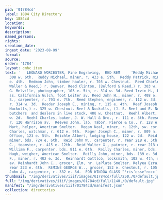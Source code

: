 ```yaml
---
pid: '01784cd'
label: 1884 City Directory
key: 1884cd
location: 
keywords: 
description: 
named_persons: 
rights: 
creation_date: 
ingest_date: '2023-08-09'
format: 
source: 
order: '1784'
layout: cmhc_item
text: '   LEONARD WORCESTER, Fine Engraving,  RED REM     ‘Reddy Michael, miner, r.
  308 w. 6th.  Reddy Michael, miner, r. 433 e. 5th.  Reddy Patrick, miner, bds. 609
  e. 4th.  Redmon John, timber hauler, r. 705 w. Chestnut.  Reed Charles H., (Southard,
  Waller & Reed,) r. Denver. Reed Clinton, (Belford & Reed,) r. 303 w. 8th.  Reed
  G. Melville, photographer, 103 e. 5th, r. 314 w. 3d. Reed Irvin H., butcher, r.
  ss. California Gulch, foot Leiter av. Reed John H., miner, r. 408 e. 3d.  Reed John
  S., carpenter, r. 703 e. 7th.  Reed Stephen, engineer, r. 112 w. 3d.  Reed Zebulon,
  r. 314 w. 3d.  Reeder Joseph E., mining, r. 115 e. 4th.  Reef Joseph S., (Reef &
  Nuckolls,) r. 325 w. Chestnut. Reef & Nuckolls, (J. S. Reef and E. Nuckolls,) whol.
  butchers  and dealers in live stock, 400 w. Chestnut.  Reehl Albert, miner, r. 314
  w. 2d.  Reehl Charles, baker, J. W. Hall & Bro., r. 111 e. 5th. Reese Solomon, mining,
  r. 120 Harrison av.  Reeves John, lab, Tabor, Pierce & Co., r. 128 e. 5th. Reeves
  Mart, helper, American Smelter.  Regan Neal, miner, r. 12th, sw. cor. Hemlock.  Reger
  Charles, watchman, r. 612 e. 9th.  Reger Joseph C., miner, r. 809 n. Hazel.  Register’s
  Office, 123 e. 5th.  Reichle Albert, lodging house, 122 w. 2d.  Reid George L.,
  miner, bds. 724 e. 6th.  Reid John W., carpenter, r. rear 218 e. 5th.  Reid Walter
  C., teamster, r. 415 e. 12th.  Reid Walter G., painter, r. rear 218 e. 5th.  Reid
  William F., carpenter, bds. 811 e. 6th.  Reilly Charles, miner, bds. 606 e. 6th.  Reilly
  Hugh, weigher, American Smelter.  Reilly John, miner, bds. 139 e. 3d.  Reiner Ferdinand
  F., miner, r. 402 e. 3d.  Reinhardt Gottlob, locksmith, 102 w. 4th, r. 817 Harrison
  av. Reinhardt John C., grocer, Elm, nr. LaPlata Smelter. Relyea Ezra, miner, r.
  rear 323 e. 4th.  REMINE GEORGE W.., grocer, 152 e. Chestnut, r. 105 Oak. Remsen
  John A., carpenter, r. 332 e. 3d.  FOR WINDOW GLASS “°ris’esse"rocc’ Street. . iz    '
thumbnail: "/img/derivatives/iiif/images/01784cd/full/250,/0/default.jpg"
full: "/img/derivatives/iiif/images/01784cd/full/1140,/0/default.jpg"
manifest: "/img/derivatives/iiif/01784cd/manifest.json"
collection: directories
---
```

